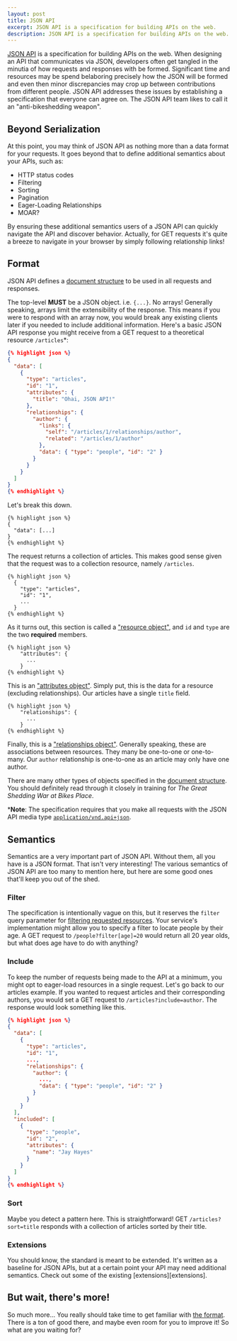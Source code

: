 ```yaml
---
layout: post
title: JSON API
excerpt: JSON API is a specification for building APIs on the web.
description: JSON API is a specification for building APIs on the web.
---
```


[JSON API][json-api] is a specification for building APIs on the web.
When designing an API that communicates via JSON, developers often get tangled in the minutia of how requests and responses with be formed.
Significant time and resources may be spend belaboring precisely how the JSON will be formed and even then minor discrepancies may crop up between contributions from different people.
JSON API addresses these issues by establishing a specification that everyone can agree on.
The JSON API team likes to call it an "anti-bikeshedding weapon".

## Beyond Serialization

At this point, you may think of JSON API as nothing more than a data format for your requests.
It goes beyond that to define additional semantics about your APIs, such as:

* HTTP status codes
* Filtering
* Sorting
* Pagination
* Eager-Loading Relationships
* MOAR?

By ensuring these additional semantics users of a JSON API can quickly navigate the API and discover behavior.
Actually, for GET requests it's quite a breeze to navigate in your browser by simply following relationship links!

## Format

JSON API defines a [document structure][doc-structure] to be used in all requests and responses.

The top-level **MUST** be a JSON object. i.e. `{...}`. No arrays!
Generally speaking, arrays limit the extensibility of the response.
This means if you were to respond with an array now, you would break any existing clients later if you needed to include additional information.
Here's a basic JSON API response you might receive from a GET request to a theoretical resource `/articles`\*:

```json
{% highlight json %}
{
  "data": [
    {
      "type": "articles",
      "id": "1",
      "attributes": {
        "title": "Ohai, JSON API!"
      },
      "relationships": {
        "author": {
          "links": {
            "self": "/articles/1/relationships/author",
            "related": "/articles/1/author"
          },
          "data": { "type": "people", "id": "2" }
        }
      }
    }
  ]
}
{% endhighlight %}
```

Let's break this down.

```
{% highlight json %}
{
  "data": [...]
}
{% endhighlight %}
```

The request returns a collection of articles.
This makes good sense given that the request was to a collection resource, namely `/articles`.

```
{% highlight json %}
  {
    "type": "articles",
    "id": "1",
    ...
  }
{% endhighlight %}
```

As it turns out, this section is called a ["resource object"][resource-obj], and `id` and `type` are the two **required** members.

```
{% highlight json %}
    "attributes": {
      ...
    }
{% endhighlight %}
```

This is an ["attributes object"][attributes-obj].
Simply put, this is the data for a resource (excluding relationships).
Our articles have a single `title` field.

```
{% highlight json %}
    "relationships": {
      ...
    }
{% endhighlight %}
```

Finally, this is a ["relationships object"][relationships-obj].
Generally speaking, these are associations between resources.
They many be one-to-one or one-to-many.
Our `author` relationship is one-to-one as an article may only have one author.

There are many other types of objects specified in the [document structure][doc-structure].
You should definitely read through it closely in training for _The Great Shedding War at Bikes Place_.

\***Note**: The specification requires that you make all requests with the JSON API media type [`application/vnd.api+json`][json-api-type].

## Semantics

Semantics are a very important part of JSON API.
Without them, all you have is a JSON format.
That isn't very interesting!
The various semantics of JSON API are too many to mention here, but here are some good ones that'll keep you out of the shed.

### Filter

The specification is intentionally vague on this, but it reserves the `filter` query parameter for [filtering requested resources][filtering].
Your service's implementation might allow you to specify a filter to locate people by their age.
A GET request to `/people?filter[age]=20` would return all 20 year olds, but what does age have to do with anything?

### Include

To keep the number of requests being made to the API at a minimum, you might opt to eager-load resources in a single request.
Let's go back to our articles example.
If you wanted to request articles and their corresponding authors, you would set a GET request to `/articles?include=author`.
The response would look something like this.

```json
{% highlight json %}
{
  "data": [
    {
      "type": "articles",
      "id": "1",
      ...,
      "relationships": {
        "author": {
          ...,
          "data": { "type": "people", "id": "2" }
        }
      }
    }
  ],
  "included": [
    {
      "type": "people",
      "id": "2",
      "attributes": {
        "name": "Jay Hayes"
      }
    }
  ]
}
{% endhighlight %}
```

### Sort

Maybe you detect a pattern here. This is straightforward!
GET `/articles?sort=title` responds with a collection of articles sorted by their title.

### Extensions

You should know, the standard is meant to be extended.
It's written as a baseline for JSON APIs, but at a certain point your API may need additional semantics.
Check out some of the existing [extensions][extensions].

## But wait, there's more!

So much more... You really should take time to get familiar with [the format][format].
There is a ton of good there, and maybe even room for you to improve it!
So what are you waiting for?


[json-api]: http://jsonapi.org/
[doc-structure]: http://jsonapi.org/format/#document-structure
[json-api-type]: http://www.iana.org/assignments/media-types/application/vnd.api+json
[resource-obj]: http://jsonapi.org/format/#document-resource-objects
[attributes-obj]: http://jsonapi.org/format/#document-resource-object-attributes
[relationships-obj]: http://jsonapi.org/format/#document-resource-object-relationships
[filtering]: http://jsonapi.org/format/#fetching-filtering
[format]: http://jsonapi.org/format/
[extentions]: http://jsonapi.org/extensions/

